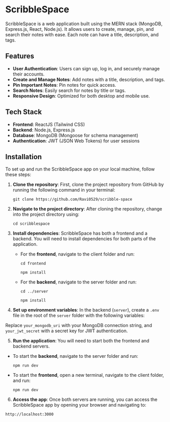 # ScribbleSpace

ScribbleSpace is a web application built using the MERN stack (MongoDB, Express.js, React, Node.js). It allows users to create, manage, pin, and search their notes with ease. Each note can have a title, description, and tags.

## Features

- **User Authentication**: Users can sign up, log in, and securely manage their accounts.
- **Create and Manage Notes**: Add notes with a title, description, and tags.
- **Pin Important Notes**: Pin notes for quick access.
- **Search Notes**: Easily search for notes by title or tags.
- **Responsive Design**: Optimized for both desktop and mobile use.

## Tech Stack

- **Frontend**: ReactJS (Tailwind CSS)
- **Backend**: Node.js, Express.js
- **Database**: MongoDB (Mongoose for schema management)
- **Authentication**: JWT (JSON Web Tokens) for user sessions

## Installation

To set up and run the ScribbleSpace app on your local machine, follow these steps:

1. **Clone the repository**: First, clone the project repository from GitHub by running the following command in your terminal:
   
   `git clone https://github.com/Ravi0529/scribble-space`

2. **Navigate to the project directory**: After cloning the repository, change into the project directory using:
   
   `cd scribblespace`

3. **Install dependencies**: ScribbleSpace has both a frontend and a backend. You will need to install dependencies for both parts of the application.

   - For the **frontend**, navigate to the client folder and run:
     
     `cd frontend`
     
     `npm install`
     
   - For the **backend**, navigate to the server folder and run:
     
     `cd ../server`
     
     `npm install`

4. **Set up environment variables**: In the backend (`server`), create a `.env` file in the root of the `server` folder with the following variables:


Replace `your_mongodb_uri` with your MongoDB connection string, and `your_jwt_secret` with a secret key for JWT authentication.

5. **Run the application**: You will need to start both the frontend and backend servers.

- To start the **backend**, navigate to the server folder and run:
  
  `npm run dev`

- To start the **frontend**, open a new terminal, navigate to the client folder, and run:
  
  `npm run dev`

6. **Access the app**: Once both servers are running, you can access the ScribbleSpace app by opening your browser and navigating to:

`http://localhost:3000`
